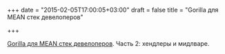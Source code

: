 +++
date = "2015-02-05T17:00:05+03:00"
draft = false
title = "Gorilla для MEAN стек девелоперов"

+++

<p><a href="http://csfortheslothful.blogspot.com/2015/02/gogorilla-for-mean-stack-developers.html">Gorilla для MEAN стек девелоперов</a>. Часть 2: хендлеры и мидлваре.</p>


